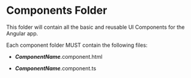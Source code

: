 # Components Folder

This folder will contain all the basic and reusable UI Components for the Angular app.

Each component folder MUST contain the following files:

- **_ComponentName_**.component.html

- **_ComponentName_**.component.ts